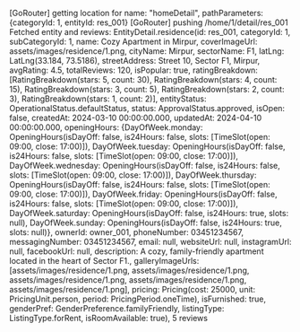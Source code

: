 [GoRouter] getting location for name: "homeDetail", pathParameters: {categoryId: 1, entityId: res_001}
[GoRouter] pushing /home/1/detail/res_001
Fetched entity and reviews: EntityDetail.residence(id: res_001, categoryId: 1, subCategoryId: 1, name: Cozy Apartment in Mirpur, coverImageUrl: assets/images/residence/1.png, cityName: Mirpur, sectorName: F1, latLng: LatLng(33.184, 73.5186), streetAddress: Street 10, Sector F1, Mirpur, avgRating: 4.5, totalReviews: 120, isPopular: true, ratingBreakdown: [RatingBreakdown(stars: 5, count: 30), RatingBreakdown(stars: 4, count: 15), RatingBreakdown(stars: 3, count: 5), RatingBreakdown(stars: 2, count: 3), RatingBreakdown(stars: 1, count: 2)], entityStatus: OperationalStatus.defaultStatus, status: ApprovalStatus.approved, isOpen: false, createdAt: 2024-03-10 00:00:00.000, updatedAt: 2024-04-10 00:00:00.000, openingHours: {DayOfWeek.monday: OpeningHours(isDayOff: false, is24Hours: false, slots: [TimeSlot(open: 09:00, close: 17:00)]), DayOfWeek.tuesday: OpeningHours(isDayOff: false, is24Hours: false, slots: [TimeSlot(open: 09:00, close: 17:00)]), DayOfWeek.wednesday: OpeningHours(isDayOff: false, is24Hours: false, slots: [TimeSlot(open: 09:00, close: 17:00)]), DayOfWeek.thursday: OpeningHours(isDayOff: false, is24Hours: false, slots: [TimeSlot(open: 09:00, close: 17:00)]), DayOfWeek.friday: OpeningHours(isDayOff: false, is24Hours: false, slots: [TimeSlot(open: 09:00, close: 17:00)]), DayOfWeek.saturday: OpeningHours(isDayOff: false, is24Hours: true, slots: null), DayOfWeek.sunday: OpeningHours(isDayOff: false, is24Hours: true, slots: null)}, ownerId: owner_001, phoneNumber: 03451234567, messagingNumber: 03451234567, email: null, websiteUrl: null, instagramUrl: null, facebookUrl: null, description: A cozy, family-friendly apartment located in the heart of Sector F1., galleryImageUrls: [assets/images/residence/1.png, assets/images/residence/1.png, assets/images/residence/1.png, assets/images/residence/1.png, assets/images/residence/1.png], pricing: Pricing(cost: 25000, unit: PricingUnit.person, period: PricingPeriod.oneTime), isFurnished: true, genderPref: GenderPreference.familyFriendly, listingType: ListingType.forRent, isRoomAvailable: true), 5 reviews